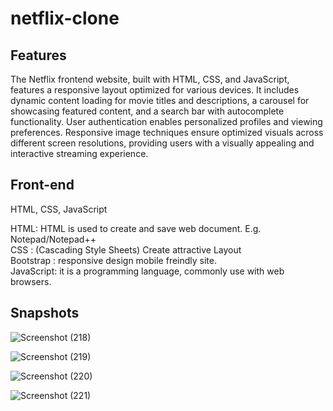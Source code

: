 # netflix-clone
## Features
The Netflix frontend website, built with HTML, CSS, and JavaScript, features a responsive layout optimized for various devices. It includes dynamic content loading for movie titles and descriptions, a carousel for showcasing featured content, and a search bar with autocomplete functionality. User authentication enables personalized profiles and viewing preferences. Responsive image techniques ensure optimized visuals across different screen resolutions, providing users with a visually appealing and interactive streaming experience.

## Front-end
HTML, CSS, JavaScript<br>
<p>HTML: HTML is used to create and save web document. E.g. Notepad/Notepad++ <br>
CSS : (Cascading Style Sheets) Create attractive Layout<br>
Bootstrap : responsive design mobile freindly site.<br>
JavaScript: it is a programming language, commonly use with web browsers.
<br>
</p>

## Snapshots

![Screenshot (218)](https://github.com/alfiyasama/netflix-clone/assets/121941528/b84dd13e-c117-4ca4-9845-3a04f01cd3a9)

![Screenshot (219)](https://github.com/alfiyasama/netflix-clone/assets/121941528/6f9c3c5a-937b-4c0c-a7f8-f2c410ee5cab)

![Screenshot (220)](https://github.com/alfiyasama/netflix-clone/assets/121941528/d21e554c-5fe0-4946-9217-b7b8894fde49)

![Screenshot (221)](https://github.com/alfiyasama/netflix-clone/assets/121941528/dff76a10-8e4e-41b1-a1ab-189b1afbfbde)





